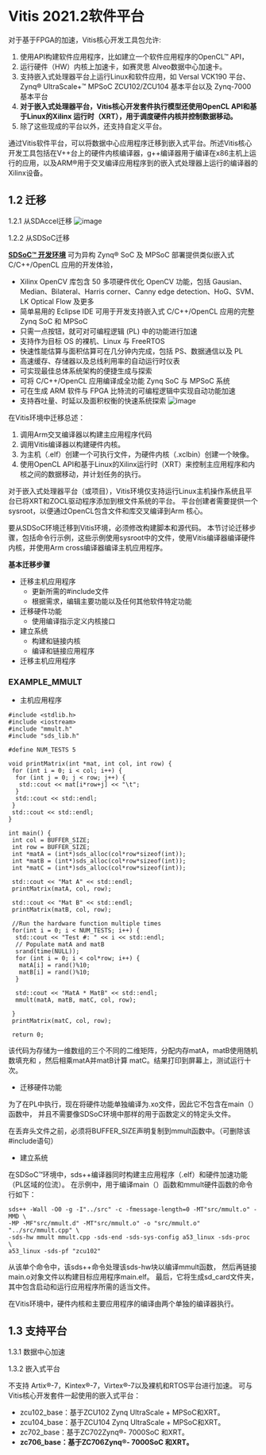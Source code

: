 # Vitis 2021.2软件平台
对于基于FPGA的加速，Vitis核心开发工具包允许:
1. 使用API构建软件应用程序，比如建立一个软件应用程序的OpenCL™ API，
2. 运行硬件（HW）内核上加速卡，如赛灵思 Alveo数据中心加速卡。
3. 支持嵌入式处理器平台上运行Linux和软件应用，如 Versal
VCK190 平台、Zynq® UltraScale+™ MPSoC ZCU102/ZCU104 基本平台以及 Zynq-7000 基本平台
4. **对于嵌入式处理器平台，Vitis核心开发套件执行模型还使用OpenCL API和基于Linux的Xilinx 运行时（XRT），用于调度硬件内核并控制数据移动。**
5. 除了这些现成的平台以外，还支持自定义平台。

通过Vitis软件平台，可以将数据中心应用程序迁移到嵌入式平台。所述Vitis核心开发工具包括在V++台上的硬件内核编译器，g++编译器用于编译在x86主机上运行的应用，以及ARM®用于交叉编译应用程序到的嵌入式处理器上运行的编译器的Xilinx设备。

## 1.2 迁移
1.2.1 从SDAccel迁移
![image](https://user-images.githubusercontent.com/49140300/188268739-14af7b97-a68e-4546-8383-df1d8f495555.png)

1.2.2 从SDSoC迁移

[**SDSoC™ 开发环境**](https://china.xilinx.com/products/design-tools/legacy-tools/sdsoc.html)
可为异构 Zynq® SoC 及 MPSoC 部署提供类似嵌入式 C/C++/OpenCL 应用的开发体验，
+ Xilinx OpenCV 库包含 50 多项硬件优化 OpenCV 功能，包括 Gausian、Median、Bilateral、Harris corner、Canny edge detection、HoG、SVM、LK Optical Flow 及更多
+ 简单易用的 Eclipse IDE 可用于开发支持嵌入式 C/C++/OpenCL 应用的完整 Zynq SoC 和 MPSoC
+ 只需一点按钮，就可对可编程逻辑 (PL) 中的功能进行加速
+ 支持作为目标 OS 的裸机、Linux 与 FreeRTOS
+ 快速性能估算与面积估算可在几分钟内完成，包括 PS、数据通信以及 PL
+ 高速缓存、存储器以及总线利用率的自动运行时仪表
+ 可实现最佳总体系统架构的便捷生成与探索
+ 可将 C/C++/OpenCL 应用编译成全功能 Zynq SoC 与 MPSoC 系统
+ 可在生成 ARM 软件与 FPGA 比特流的可编程逻辑中实现自动功能加速
+ 支持吞吐量、时延以及面积权衡的快速系统探索
![image](https://user-images.githubusercontent.com/49140300/188269107-d89f50a2-64ca-461f-80e7-6267bb1e673e.png)



在Vitis环境中迁移总述：
1. 调用Arm交叉编译器以构建主应用程序代码
2. 调用Vitis编译器以构建硬件内核。
3. 为主机（.elf）创建一个可执行文件，为硬件内核（.xclbin）创建一个映像。
4. 使用OpenCL API和基于Linux的Xilinx运行时（XRT）来控制主应用程序和内核之间的数据移动，并计划任务的执行。

对于嵌入式处理器平台（或项目），Vitis环境仅支持运行Linux主机操作系统且平台已将XRT和ZOCL驱动程序添加到根文件系统的平台。
平台创建者需要提供一个sysroot，以便通过OpenCL包含文件和库交叉编译到Arm 核心。

要从SDSoC环境迁移到Vitis环境，必须修改构建脚本和源代码。
本节讨论迁移步骤，包括命令行示例，这些示例使用sysroot中的文件，使用Vitis编译器编译硬件内核，并使用Arm cross编译器编译主机应用程序。

**基本迁移步骤**

+ 迁移主机应用程序
  + 更新所需的#include文件
  + 根据需求，编辑主要功能以及任何其他软件特定功能
+ 迁移硬件功能
  + 使用编译指示定义内核接口
+ 建立系统
  + 构建和链接内核
  + 编译和链接应用程序
+ 迁移主机应用程序

### EXAMPLE_MMULT

+ 主机应用程序

```
#include <stdlib.h>
#include <iostream>
#include "mmult.h"
#include "sds_lib.h"

#define NUM_TESTS 5

void printMatrix(int *mat, int col, int row) {
 for (int i = 0; i < col; i++) {
  for (int j = 0; j < row; j++) {
   std::cout << mat[i*row+j] << "\t";
  }
  std::cout << std::endl;
 }
 std::cout << std::endl;
}

int main() {
 int col = BUFFER_SIZE;
 int row = BUFFER_SIZE;
 int *matA = (int*)sds_alloc(col*row*sizeof(int));
 int *matB = (int*)sds_alloc(col*row*sizeof(int));
 int *matC = (int*)sds_alloc(col*row*sizeof(int));

 std::cout << "Mat A" << std::endl;
 printMatrix(matA, col, row);

 std::cout << "Mat B" << std::endl;
 printMatrix(matB, col, row);

 //Run the hardware function multiple times
 for(int i = 0; i < NUM_TESTS; i++) {
  std::cout << "Test #: " << i << std::endl;
  // Populate matA and matB
  srand(time(NULL));
  for (int i = 0; i < col*row; i++) {
   matA[i] = rand()%10;
   matB[i] = rand()%10;
  }

  std::cout << "MatA * MatB" << std::endl;
  mmult(matA, matB, matC, col, row);

 }
 printMatrix(matC, col, row);

 return 0;
```
  
该代码为存储为一维数组的三个不同的二维矩阵，分配内存matA，matB使用随机数填充和 ，然后相乘matA并matB计算 matC。结果打印到屏幕上，测试运行十次。
  
+  迁移硬件功能
  
为了在PL中执行，现在将硬件功能单独编译为.xo文件，因此它不包含在main（）函数中，
并且不需要像SDSoC环境中那样的用于函数定义的特定头文件。

在丢弃头文件之前，必须将BUFFER_SIZE声明复制到mmult函数中。（可删除该 #include语句）
 
+ 建立系统

在SDSoC™环境中，sds++编译器同时构建主应用程序（.elf）和硬件加速功能（PL区域的位流）。
在示例中，用于编译main（）函数和mmult硬件函数的命令行如下：

```
sds++ -Wall -O0 -g -I"../src" -c -fmessage-length=0 -MT"src/mmult.o" -MMD \
-MP -MF"src/mmult.d" -MT"src/mmult.o" -o "src/mmult.o" "../src/mmult.cpp" \
-sds-hw mmult mmult.cpp -sds-end -sds-sys-config a53_linux -sds-proc      \
a53_linux -sds-pf "zcu102"
```

从该单个命令中，该sds++命令处理该sds-hw块以编译mmult函数，
然后再链接main.o对象文件以构建目标应用程序main.elf。
最后，它将生成sd_card文件夹，其中包含启动和运行应用程序所需的适当文件。

在Vitis环境中，硬件内核和主要应用程序的编译由两个单独的编译器执行。

## 1.3 支持平台
1.3.1 数据中心加速

1.3.2 嵌入式平台

不支持 Artix®-7，Kintex®-7，Virtex®-7以及裸机和RTOS平台进行加速。
可与Vitis核心开发套件一起使用的嵌入式平台：
+ zcu102_base：基于ZCU102 Zynq UltraScale + MPSoC和XRT。
+ zcu104_base：基于ZCU104 Zynq UltraScale + MPSoC和XRT。
+ zc702_base：基于ZC702Zynq®- 7000SoC 和XRT。
+ **zc706_base：基于ZC706Zynq®- 7000SoC 和XRT。**

